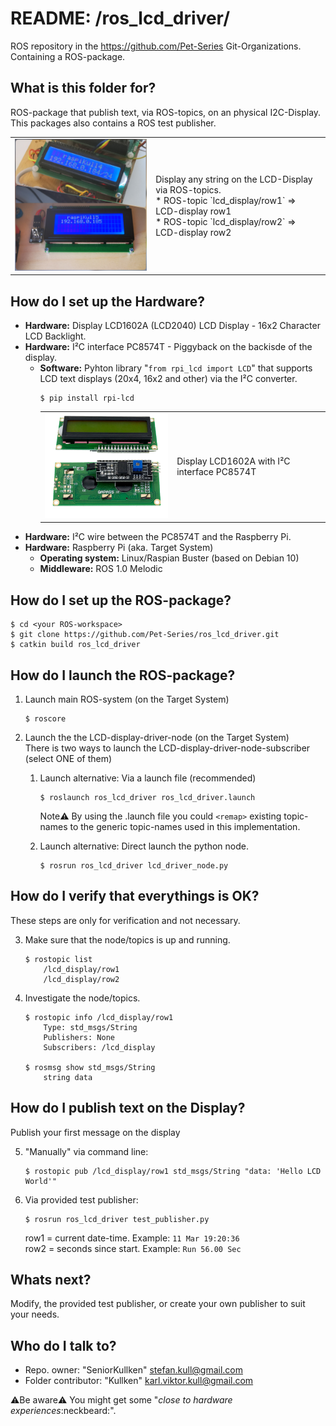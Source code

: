 # README: /ros_lcd_driver/ #

ROS repository in the https://github.com/Pet-Series Git-Organizations.</br>
Containing a ROS-package.

## **What is this folder for?** ##

ROS-package that publish text, via ROS-topics, on an physical I2C-Display.</br>
This packages also contains a ROS test publisher.</br>

<table>
    <tr>
        <td>
            <img src="doc/LCD_displays_LCD1602A_LCD2040A.png" width="350px">
        </td>
        <td>
            Display any string on the LCD-Display via ROS-topics.</br>
            * ROS-topic `lcd_display/row1` => LCD-display row1</br>
            * ROS-topic `lcd_display/row2` => LCD-display row2
        </td>
    </tr>
</table>


## **How do I set up the Hardware?** ##

*   **Hardware:** Display LCD1602A (LCD2040) LCD Display - 16x2 Character LCD Backlight.
*   **Hardware:** I²C interface PC8574T - Piggyback on the backisde of the display.</br>
    *   **Software:** Pyhton library "`from rpi_lcd import LCD`" that supports LCD text displays (20x4, 16x2 and other) via the I²C converter.</br>
        ```
        $ pip install rpi-lcd
        ```
        <table>
            <tr>
                <td>
                    <img src="doc/LCD_displays_LCD1602A_with_PCF8574T.png" width="300px">
                </td>
                <td>
                    Display LCD1602A with I²C interface PC8574T
                </td>
            </tr>
        </table>
* **Hardware:** I²C wire between the PC8574T and the Raspberry Pi.
* **Hardware:** Raspberry Pi (aka. Target System)
  * **Operating system:** Linux/Raspian Buster (based on Debian 10)
  * **Middleware:** ROS 1.0 Melodic

## **How do I set up the ROS-package?** ##
```
$ cd <your ROS-workspace>
$ git clone https://github.com/Pet-Series/ros_lcd_driver.git
$ catkin build ros_lcd_driver
```

## **How do I launch the ROS-package?** ##
1. Launch main ROS-system (on the Target System) 
   ```
   $ roscore
   ```
2.  Launch the the LCD-display-driver-node (on the Target System)</br>
    There is two ways to launch the LCD-display-driver-node-subscriber (select ONE of them)

    1. Launch alternative: Via a launch file (recommended)
       ```
       $ roslaunch ros_lcd_driver ros_lcd_driver.launch
       ```
       Note:warning: By using the .launch file you could `<remap>` existing topic-names to the generic topic-names used in this implementation.

    2. Launch alternative: Direct launch the python node.
       ```
       $ rosrun ros_lcd_driver lcd_driver_node.py
       ```
## **How do I verify that everythings is OK?** ##
These steps are only for verification and not necessary. 

3.  Make sure that the node/topics is up and running.
    ```
    $ rostopic list
        /lcd_display/row1
        /lcd_display/row2
    ```
4.  Investigate the node/topics.
    ```
    $ rostopic info /lcd_display/row1
        Type: std_msgs/String
        Publishers: None
        Subscribers: /lcd_display
    
    $ rosmsg show std_msgs/String
        string data
    ```
## **How do I publish text on the Display?** ##
Publish your first message on the display

5.  "Manually" via command line: 
    ```
    $ rostopic pub /lcd_display/row1 std_msgs/String "data: 'Hello LCD World'"
    ```
6.  Via provided test publisher: 
    ```
    $ rosrun ros_lcd_driver test_publisher.py
    ```
    row1 = current date-time.   Example: `11 Mar 19:20:36`</br>
    row2 = seconds since start. Example:  `Run 56.00 Sec`

## **Whats next?** ##
Modify, the provided test publisher, or create your own publisher to suit your needs.

## **Who do I talk to?** ##

* Repo. owner: "SeniorKullken" <stefan.kull@gmail.com>
* Folder contributor: "Kullken" <karl.viktor.kull@gmail.com>


:warning:Be aware:warning: You might get some "*close to hardware experiences*:neckbeard:".
